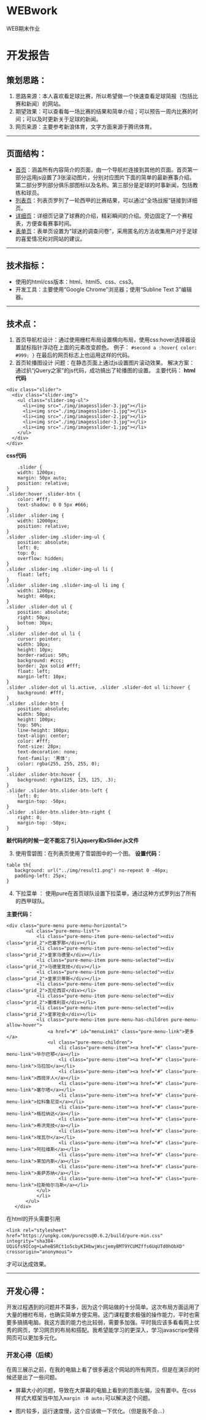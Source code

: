 # WEBwork
WEB期末作业

# 开发报告
## 策划思路：

 1. 思路来源：本人喜欢看足球比赛，所以希望做一个快速查看足球简报（包括比赛和新闻）的网站。
 2. 期望效果：可以查看每一场比赛的结果和简单介绍；可以预告一周内比赛的时间；可以及时更新关于足球的新闻。
 3. 网页来源：主要参考新浪体育，文字方面来源于腾讯体育。


----------
## 页面结构：

 - [首页][1]：涵盖所有内容简介的页面，由一个导航栏连接到其他的页面。首页第一部分运用js设置了3张滚动图片，分别对应图片下面的简单的最新赛事介绍。第二部分罗列部分俱乐部图标以及名称。第三部分是足球的时事新闻，包括教练和球员。
 - [列表页][2]：列表页罗列了一轮西甲的比赛结果，可以通过“全场战报”链接到详细页。
 - [详细页][3]：详细页记录了球赛的介绍，精彩瞬间的介绍。旁边固定了一个赛程表，方便查看赛事时间。
 - [表单页][4]：表单页设置为“球迷的调查问卷”，采用匿名的方法收集用户对于足球的喜爱情况和对网站的建议。


----------
## 技术指标：

 - 使用的html/css版本：html、html5、css、css3。
 - 开发工具：主要使用“Google Chrome”浏览器；使用“Subline Text 3”编辑器。
 


----------
## 技术点：

 1. 首页导航栏设计：通过使用栅栏布局设置横向布局，使用css:hover选择器设置鼠标指针浮动在上面的元素改变颜色。
例子：
`#second a :hover{ color: #999; }`
在最后的网页标志上也运用这样的代码。
 2. 首页轮播图设计
 问题：在静态页面上通过js设置图片滚动效果。
 解决方案：通过扒“jQuery之家”的js代码，成功搞出了轮播图的设置。
主要代码：
**html代码**

   ``` 
   <div class="slider">
  <div class="slider-img">
    <ul class="slider-img-ul">
      <li><img src="./img/imagesslider-3.jpg"></li>
      <li><img src="./img/imagesslider-1.jpg"></li>
      <li><img src="./img/imagesslider-2.jpg"></li>
      <li><img src="./img/imagesslider-3.jpg"></li>
      <li><img src="./img/imagesslider-1.jpg"></li>
    </ul>
  </div>
</div> 
```

**css代码**
```
    .slider {
    width: 1200px;
    margin: 50px auto;
    position: relative;
}
.slider:hover .slider-btn {
    color: #fff;
    text-shadow: 0 0 5px #666;
}
.slider .slider-img {
    width: 12000px;
    position: relative;
}
.slider .slider-img .slider-img-ul {
    position: absolute;
    left: 0;
    top: 0;
    overflow: hidden;
}
.slider .slider-img .slider-img-ul li {
    float: left;
}
.slider .slider-img .slider-img-ul li img {
    width: 1200px;
    height: 460px;
}
.slider .slider-dot ul {
    position: absolute;
    right: 50px;
    bottom: 30px;
}
.slider .slider-dot ul li {
    cursor: pointer;
    width: 10px;
    height: 10px;
    border-radius: 50%;
    background: #ccc;
    border: 2px solid #fff;
    float: left;
    margin-left: 10px;
}
.slider .slider-dot ul li.active, .slider .slider-dot ul li:hover {
    background: #fff;
}
.slider .slider-btn {
    position: absolute;
    width: 50px;
    height: 100px;
    top: 50%;
    line-height: 100px;
    text-align: center;
    color: #fff;
    font-size: 28px;
    text-decoration: none;
    font-family: '黑体';
    color: rgba(255, 255, 255, 0);
}
.slider .slider-btn:hover {
    background: rgba(125, 125, 125, .3);
}
.slider .slider-btn.slider-btn-left {
    left: 0;
    margin-top: -50px;
}
.slider .slider-btn.slider-btn-right {
    right: 0;
    margin-top: -50px;
}   
```
**敲代码的时候一定不能忘了引入jquery和xSlider.js文件**

 3. 使用雪碧图：在列表页使用了雪碧图中的一个图。
 **设置代码：**
 ```
 table th{
	background: url("../img/result1.png") no-repeat 0 -46px;
	padding-left: 25px;
}
```
4. 下拉菜单 ： 使用pure在首页球队设置下拉菜单，通过这种方式罗列出了所有的西甲球队。

 **主要代码：**
 ```
 <div class="pure-menu pure-menu-horizontal">
	    <ul class="pure-menu-list">
			<li class="pure-menu-item pure-menu-selected"><div class="grid_2">巴塞罗那</div></li>
			<li class="pure-menu-item pure-menu-selected"><div class="grid_2">皇家马德里</div></li>
			<li class="pure-menu-item pure-menu-selected"><div class="grid_2">马德里竞技</div></li>
			<li class="pure-menu-item pure-menu-selected"><div class="grid_2">皇家贝蒂斯</div></li>
			<li class="pure-menu-item pure-menu-selected"><div class="grid_2">瓦伦西亚</div></li>
			<li class="pure-menu-item pure-menu-selected"><div class="grid_2">塞维利亚</div></li>
			<li class="pure-menu-item pure-menu-selected"><div class="grid_2">皇家社会</div></li>
			<li class="pure-menu-item pure-menu-has-children pure-menu-allow-hover">
				<a href="#" id="menuLink1" class="pure-menu-link">更多</a>
				<ul class="pure-menu-children">
	                <li class="pure-menu-item"><a href="#" class="pure-menu-link">毕尔巴鄂</a></li>
	                <li class="pure-menu-item"><a href="#" class="pure-menu-link">马拉加</a></li>
	                <li class="pure-menu-item"><a href="#" class="pure-menu-link">西班牙人</a></li>
	                <li class="pure-menu-item"><a href="#" class="pure-menu-link">塞尔塔</a></li>
	                <li class="pure-menu-item"><a href="#" class="pure-menu-link">拉科鲁尼亚</a></li>
	                <li class="pure-menu-item"><a href="#" class="pure-menu-link">格拉纳达</a></li>
	                <li class="pure-menu-item"><a href="#" class="pure-menu-link">希洪竞技</a></li>
	                <li class="pure-menu-item"><a href="#" class="pure-menu-link">埃瓦尔</a></li>
	                <li class="pure-menu-item"><a href="#" class="pure-menu-link">阿拉维斯</a></li>
	                <li class="pure-menu-item"><a href="#" class="pure-menu-link">莱加内斯</a></li>
	                <li class="pure-menu-item"><a href="#" class="pure-menu-link">奥萨苏纳</a></li>
	                <li class="pure-menu-item"><a href="#" class="pure-menu-link">拉斯帕尔马斯</a></li>
            </ul>
            </li>
		</ul>
	</div>
```
在html的开头需要引用
```
<link rel="stylesheet" href="https://unpkg.com/purecss@0.6.2/build/pure-min.css" integrity="sha384-UQiGfs9ICog+LwheBSRCt1o5cbyKIHbwjWscjemyBMT9YCUMZffs6UqUTd0hObXD" crossorigin="anonymous">
```
才可以达成效果。


----------
## 开发心得：
开发过程遇到的问题并不算多，因为这个网站做的十分简单。这次布局方面运用了大量的栅栏布局，也确实简单方便实用。这门课程要求极强的操作能力，平时也需要多搞搞电脑。我这方面的能力也比较弱，需要多加强。平时我应该多看看网上优秀的网页，学习网页的布局和搭配。我希望能学习的更深入，学习javascripe使得网页可以更加多元化。
### 开发心得（后续）
在周三展示之前，在我的电脑上看了很多遍这个网站的所有网页，但是在演示的时候还是出了一些问题。
- 屏幕大小的问题，导致在大屏幕的电脑上看到的页面左偏，没有置中。在css样式大框架当中加入``` margin :0 auto; ```可以解决这个问题。 
- 图片较多，运行速度慢，这个应该做一下优化。（但是我不会...）


  [1]: index.html
  [2]: list.html
  [3]: minute.html
  [4]: form.html
